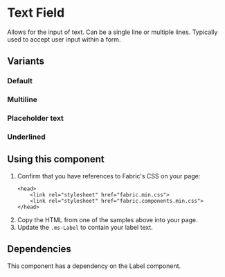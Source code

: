 # Text Field
Allows for the input of text. Can be a single line or multiple lines. Typically used to accept user input within a form.

## Variants

### Default
<!---
{{> TextField props=TextFieldExampleModel}}
--->

### Multiline
<!---
{{> TextField props=TextFieldMultilineExampleModel}}
--->

### Placeholder text
<!---
{{> TextFieldPlaceholderExample props=TextFieldPlaceholderExampleModel}}
--->

### Underlined
<!---
{{> TextField props=TextFieldTextFieldUnderlinedExampleModel}}
--->

## Using this component
1. Confirm that you have references to Fabric's CSS on your page:
    ```
    <head>
        <link rel="stylesheet" href="fabric.min.css">
        <link rel="stylesheet" href="fabric.components.min.css">
    </head>
    ```
2. Copy the HTML from one of the samples above into your page.
3. Update the `.ms-Label` to contain your label text.

## Dependencies
This component has a dependency on the Label component.
